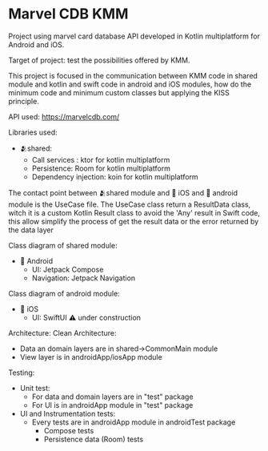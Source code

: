 # Marvel CDB KMM
Project using marvel card database API developed in Kotlin multiplatform for Android and iOS.

Target of project: test the possibilities offered by KMM.

This project is focused in the communication between KMM code in shared module and kotlin and swift code in android and iOS modules,
how do the minimum code and minimum custom classes but applying the KISS principle.

API used: https://marvelcdb.com/

Libraries used:
- 🫂shared:
  - Call services : ktor for kotlin multiplatform
  - Persistence: Room for kotlin multiplatform
  - Dependency injection: koin for kotlin multiplatform

The contact point between 🫂shared module and :apple: iOS and :robot: android module is the UseCase file.
The UseCase class return a ResultData class, witch it is a custom Kotlin Result class to avoid the 'Any' result in Swift code,
this allow simplify the process of get the result data or the error returned by the data layer

Class diagram of shared module:


- :robot: Android
  - UI: Jetpack Compose
  - Navigation: Jetpack Navigation


Class diagram of android module:

- :apple: iOS
  - UI: SwiftUI :warning: under construction


Architecture:
Clean Architecture:
- Data an domain layers are in shared->CommonMain module
- View layer is in androidApp/iosApp module

Testing:
- Unit test:
  - For data and domain layers are in "test" package
  - For UI is in androidApp module in "test" package
- UI and Instrumentation tests:
  - Every tests are in androidApp module in androidTest package
    - Compose tests
    - Persistence data (Room) tests